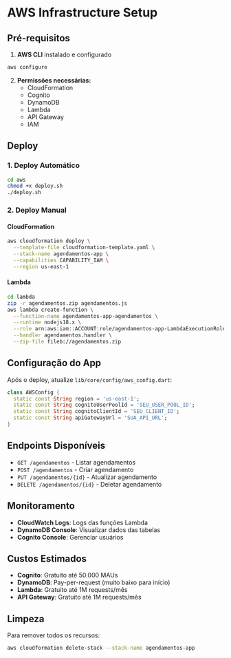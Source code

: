 # AWS Infrastructure Setup

## Pré-requisitos

1. **AWS CLI** instalado e configurado
```bash
aws configure
```

2. **Permissões necessárias:**
   - CloudFormation
   - Cognito
   - DynamoDB
   - Lambda
   - API Gateway
   - IAM

## Deploy

### 1. Deploy Automático
```bash
cd aws
chmod +x deploy.sh
./deploy.sh
```

### 2. Deploy Manual

#### CloudFormation
```bash
aws cloudformation deploy \
  --template-file cloudformation-template.yaml \
  --stack-name agendamentos-app \
  --capabilities CAPABILITY_IAM \
  --region us-east-1
```

#### Lambda
```bash
cd lambda
zip -r agendamentos.zip agendamentos.js
aws lambda create-function \
  --function-name agendamentos-app-agendamentos \
  --runtime nodejs18.x \
  --role arn:aws:iam::ACCOUNT:role/agendamentos-app-LambdaExecutionRole \
  --handler agendamentos.handler \
  --zip-file fileb://agendamentos.zip
```

## Configuração do App

Após o deploy, atualize `lib/core/config/aws_config.dart`:

```dart
class AWSConfig {
  static const String region = 'us-east-1';
  static const String cognitoUserPoolId = 'SEU_USER_POOL_ID';
  static const String cognitoClientId = 'SEU_CLIENT_ID';
  static const String apiGatewayUrl = 'SUA_API_URL';
}
```

## Endpoints Disponíveis

- `GET /agendamentos` - Listar agendamentos
- `POST /agendamentos` - Criar agendamento
- `PUT /agendamentos/{id}` - Atualizar agendamento
- `DELETE /agendamentos/{id}` - Deletar agendamento

## Monitoramento

- **CloudWatch Logs**: Logs das funções Lambda
- **DynamoDB Console**: Visualizar dados das tabelas
- **Cognito Console**: Gerenciar usuários

## Custos Estimados

- **Cognito**: Gratuito até 50.000 MAUs
- **DynamoDB**: Pay-per-request (muito baixo para início)
- **Lambda**: Gratuito até 1M requests/mês
- **API Gateway**: Gratuito até 1M requests/mês

## Limpeza

Para remover todos os recursos:
```bash
aws cloudformation delete-stack --stack-name agendamentos-app
```
